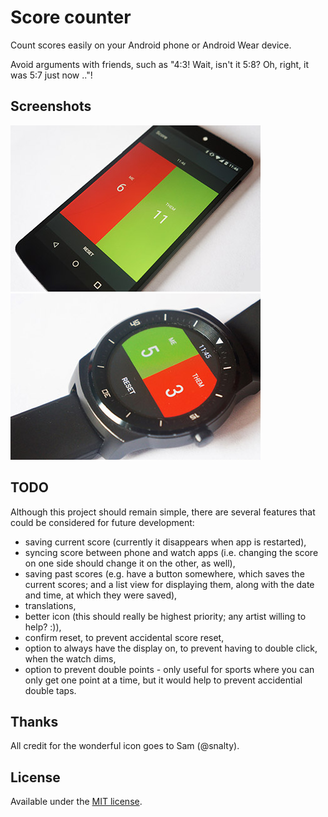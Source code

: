 # Score counter
Count scores easily on your Android phone or Android Wear device.

Avoid arguments with friends, such as "4:3! Wait, isn't it 5:8? Oh, right, it was 5:7 just now .."!

## Screenshots
<img src="_screens/phone.jpg" />
<img src="_screens/wear.jpg" />

## TODO
Although this project should remain simple, there are several features that could be considered for future development: 
 
* saving current score (currently it disappears when app is restarted), 
* syncing score between phone and watch apps (i.e. changing the score on one side should change it on the other, as well), 
* saving past scores (e.g. have a button somewhere, which saves the current scores; and a list view for displaying them, along with the date and time, at which they were saved), 
* translations, 
* better icon (this should really be highest priority; any artist willing to help? :)), 
* confirm reset, to prevent accidental score reset, 
* option to always have the display on, to prevent having to double click, when the watch dims, 
* option to prevent double points - only useful for sports where you can only get one point at a time, but it would help to prevent accidential double taps.

## Thanks
All credit for the wonderful icon goes to Sam (@snalty).

## License
Available under the [MIT license](LICENSE).
